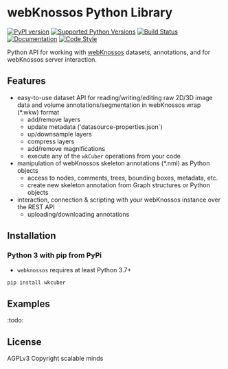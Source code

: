 # webKnossos Python Library
[![PyPI version](https://img.shields.io/pypi/v/webknossos)](https://pypi.python.org/pypi/webknossos)
[![Supported Python Versions](https://img.shields.io/pypi/pyversions/webknossos.svg)](https://pypi.python.org/pypi/webknossos)
[![Build Status](https://img.shields.io/github/workflow/status/scalableminds/webknossos-libs/CI/master)](https://github.com/scalableminds/webknossos-libs/actions?query=workflow%3A%22CI%22)
[![Documentation](https://img.shields.io/badge/docs-passing-brightgreen.svg)](https://docs.webknossos.org/webknossos-py/index.html)
[![Code Style](https://img.shields.io/badge/code%20style-black-000000.svg)](https://github.com/psf/black)

Python API for working with [webKnossos](https://webknossos.org) datasets, annotations, and for webKnossos server interaction.

## Features

- easy-to-use dataset API for reading/writing/editing raw 2D/3D image data and volume annotations/segmentation in webKnossos wrap (*.wkw) format
    - add/remove layers
    - update metadata ('datasource-properties.json`) 
    - up/downsample layers
    - compress layers 
    - add/remove magnifications
    - execute any of the `wkCuber` operations from your code
- manipulation of webKnossos skeleton annotations (*.nml) as Python objects
    - access to nodes, comments, trees, bounding boxes, metadata, etc.
    - create new skeleton annotation from Graph structures or Python objects
- interaction, connection & scripting with your webKnossos instance over the REST API
    - uploading/downloading annotations

## Installation
### Python 3 with pip from PyPi
- `webknossos` requires at least Python 3.7+

```
pip install wkcuber
```

## Examples
:todo:

## License
AGPLv3
Copyright scalable minds